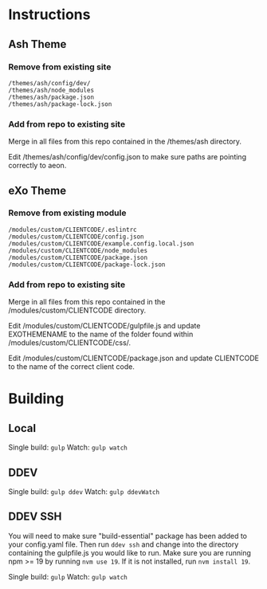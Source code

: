 # Instructions

## Ash Theme

### Remove from existing site

```
/themes/ash/config/dev/
/themes/ash/node_modules
/themes/ash/package.json
/themes/ash/package-lock.json
```

### Add from repo to existing site

Merge in all files from this repo contained in the /themes/ash directory.

Edit /themes/ash/config/dev/config.json to make sure paths are pointing
correctly to aeon.

## eXo Theme

### Remove from existing module

```
/modules/custom/CLIENTCODE/.eslintrc
/modules/custom/CLIENTCODE/config.json
/modules/custom/CLIENTCODE/example.config.local.json
/modules/custom/CLIENTCODE/node_modules
/modules/custom/CLIENTCODE/package.json
/modules/custom/CLIENTCODE/package-lock.json
```

### Add from repo to existing site

Merge in all files from this repo contained in the /modules/custom/CLIENTCODE
directory.

Edit /modules/custom/CLIENTCODE/gulpfile.js and update EXOTHEMENAME to the
name of the folder found within /modules/custom/CLIENTCODE/css/.

Edit /modules/custom/CLIENTCODE/package.json and update CLIENTCODE to the
name of the correct client code.

# Building

## Local

Single build: `gulp`
Watch: `gulp watch`

## DDEV

Single build: `gulp ddev`
Watch: `gulp ddevWatch`

## DDEV SSH

You will need to make sure "build-essential" package has been added to your
config.yaml file. Then run `ddev ssh` and change into the directory containing
the gulpfile.js you would like to run. Make sure you are running npm >= 19 by
running `nvm use 19`. If it is not installed, run `nvm install 19`.

Single build: `gulp`
Watch: `gulp watch`
